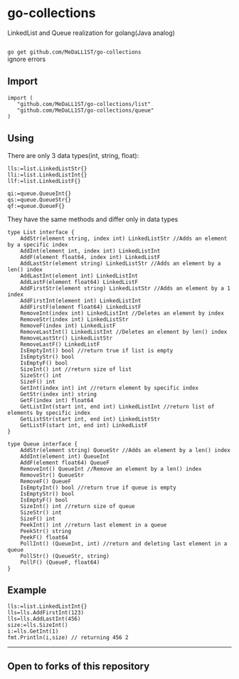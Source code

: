 # go-collections

LinkedList and Queue realization for golang(Java analog) 

<code>
go get github.com/MeDaLL1ST/go-collections
</code>
  ignore errors
  
  ## Import
  
 ```golang
 import (
	"github.com/MeDaLL1ST/go-collections/list"
	"github.com/MeDaLL1ST/go-collections/queue"
)
```

## Using

There are only 3 data types(int, string, float):
```golang
lls:=list.LinkedListStr{}
lli:=list.LinkedListInt{}
llf:=list.LinkedListF{}

qi:=queue.QueueInt{}
qs:=queue.QueueStr{}
qf:=queue.QueueF{}
```
They have the same methods and differ only in data types

```golang
type List interface {
	AddStr(element string, index int) LinkedListStr //Adds an element by a specific index
	AddInt(element int, index int) LinkedListInt
	AddF(element float64, index int) LinkedListF
	AddLastStr(element string) LinkedListStr //Adds an element by a len() index
	AddLastInt(element int) LinkedListInt
	AddLastF(element float64) LinkedListF
	AddFirstStr(element string) LinkedListStr //Adds an element by a 1 index
	AddFirstInt(element int) LinkedListInt
	AddFirstF(element float64) LinkedListF
	RemoveInt(index int) LinkedListInt //Deletes an element by index
	RemoveStr(index int) LinkedListStr
	RemoveF(index int) LinkedListF
	RemoveLastInt() LinkedListInt //Deletes an element by len() index
	RemoveLastStr() LinkedListStr
	RemoveLastF() LinkedListF
	IsEmptyInt() bool //return true if list is empty
	IsEmptyStr() bool
	IsEmptyF() bool
	SizeInt() int //return size of list
	SizeStr() int
	SizeF() int
	GetInt(index int) int //return element by specific index
	GetStr(index int) string
	GetF(index int) float64
	GetListInt(start int, end int) LinkedListInt //return list of elements by specific index
	GetListStr(start int, end int) LinkedListStr
	GetListF(start int, end int) LinkedListF
}

type Queue interface {
	AddStr(element string) QueueStr //Adds an element by a len() index
	AddInt(element int) QueueInt
	AddF(element float64) QueueF
	RemoveInt() QueueInt //Remove an element by a len() index
	RemoveStr() QueueStr
	RemoveF() QueueF
	IsEmptyInt() bool //return true if queue is empty
	IsEmptyStr() bool
	IsEmptyF() bool
	SizeInt() int //return size of queue
	SizeStr() int
	SizeF() int
	PeekInt() int //return last element in a queue
	PeekStr() string
	PeekF() float64
	PollInt() (QueueInt, int) //return and deleting last element in a queue
	PollStr() (QueueStr, string)
	PollF() (QueueF, float64)
}
```

## Example

```golang
lls:=list.LinkedListInt{}
lls=lls.AddFirstInt(123)
lls=lls.AddLastInt(456)
size:=lls.SizeInt()
i:=lls.GetInt(1)
fmt.Println(i,size) // returning 456 2
```
-----------------------------------------------------------------
## Open to forks of this repository
